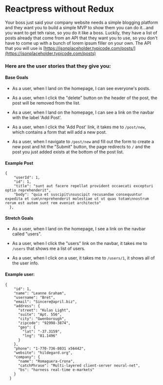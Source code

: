 # Reactpress without Redux
Your boss just said your company website needs a simple blogging platform and they want you to build a simple MVP to show them you can do it...and you want to get teh raise, so you do it like a boss. Luckily, they have a list of posts already that come from an API that they want you to use, so you don't have to come up with a bunch of lorem ipsum filler on your own. The API that you will use is [https://jsonplaceholder.typicode.com/posts/](https://jsonplaceholder.typicode.com/posts)

### Here are the user stories that they give you:

#### Base Goals
- As a user, when I land on the homepage, I can see everyone's posts.

- As a user, when I click the "delete" button on the header of the post, the post will be removed from the list.

- As a user, when I land on the homepage, I can see a link on the navbar with the label 'Add Post'.

- As a user, when I click the 'Add Post' link, it takes me to `/post/new`, which contains a form that will add a new post.

- As a user, when I navigate to `/post/new` and fill out the form to create a new post and hit the "Submit" button, the page redirects to `/` and the post you just added exists at the bottom of the post list.

#### Example Post
```
{
    "userId": 1,
    "id": 1,
    "title": "sunt aut facere repellat provident occaecati excepturi optio reprehenderit",
    "body": "quia et suscipit\nsuscipit recusandae consequuntur expedita et cum\nreprehenderit molestiae ut ut quas totam\nnostrum rerum est autem sunt rem eveniet architecto"
  },
```

#### Stretch Goals
- As a user, when I land on the homepage, I see a link on the navbar called "users".

- As a user, when I click the "users" link on the navbar, it takes me to `/users` that shows me a list of users.

- As a user, when I click on a user, it takes me to `/users/1`, it shows all of the user info.

#### Example user:
```
{
    "id": 1,
    "name": "Leanne Graham",
    "username": "Bret",
    "email": "Sincere@april.biz",
    "address": {
      "street": "Kulas Light",
      "suite": "Apt. 556",
      "city": "Gwenborough",
      "zipcode": "92998-3874",
      "geo": {
        "lat": "-37.3159",
        "lng": "81.1496"
      }
    },
    "phone": "1-770-736-8031 x56442",
    "website": "hildegard.org",
    "company": {
      "name": "Romaguera-Crona",
      "catchPhrase": "Multi-layered client-server neural-net",
      "bs": "harness real-time e-markets"
    }
  }
```
